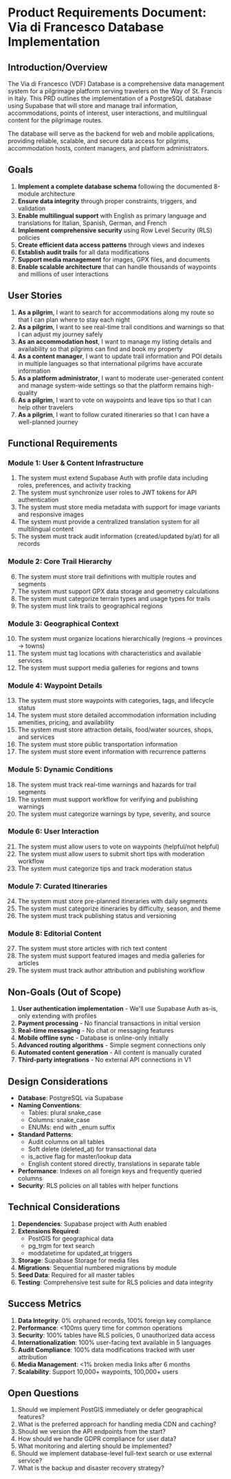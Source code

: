 # Product Requirements Document: Via di Francesco Database Implementation

## Introduction/Overview

The Via di Francesco (VDF) Database is a comprehensive data management system for a pilgrimage platform serving travelers on the Way of St. Francis in Italy. This PRD outlines the implementation of a PostgreSQL database using Supabase that will store and manage trail information, accommodations, points of interest, user interactions, and multilingual content for the pilgrimage routes.

The database will serve as the backend for web and mobile applications, providing reliable, scalable, and secure data access for pilgrims, accommodation hosts, content managers, and platform administrators.

## Goals

1. **Implement a complete database schema** following the documented 8-module architecture
2. **Ensure data integrity** through proper constraints, triggers, and validation
3. **Enable multilingual support** with English as primary language and translations for Italian, Spanish, German, and French
4. **Implement comprehensive security** using Row Level Security (RLS) policies
5. **Create efficient data access patterns** through views and indexes
6. **Establish audit trails** for all data modifications
7. **Support media management** for images, GPX files, and documents
8. **Enable scalable architecture** that can handle thousands of waypoints and millions of user interactions

## User Stories

1. **As a pilgrim**, I want to search for accommodations along my route so that I can plan where to stay each night
2. **As a pilgrim**, I want to see real-time trail conditions and warnings so that I can adjust my journey safely
3. **As an accommodation host**, I want to manage my listing details and availability so that pilgrims can find and book my property
4. **As a content manager**, I want to update trail information and POI details in multiple languages so that international pilgrims have accurate information
5. **As a platform administrator**, I want to moderate user-generated content and manage system-wide settings so that the platform remains high-quality
6. **As a pilgrim**, I want to vote on waypoints and leave tips so that I can help other travelers
7. **As a pilgrim**, I want to follow curated itineraries so that I can have a well-planned journey

## Functional Requirements

### Module 1: User & Content Infrastructure
1. The system must extend Supabase Auth with profile data including roles, preferences, and activity tracking
2. The system must synchronize user roles to JWT tokens for API authentication
3. The system must store media metadata with support for image variants and responsive images
4. The system must provide a centralized translation system for all multilingual content
5. The system must track audit information (created/updated by/at) for all records

### Module 2: Core Trail Hierarchy
6. The system must store trail definitions with multiple routes and segments
7. The system must support GPX data storage and geometry calculations
8. The system must categorize terrain types and usage types for trails
9. The system must link trails to geographical regions

### Module 3: Geographical Context
10. The system must organize locations hierarchically (regions → provinces → towns)
11. The system must tag locations with characteristics and available services
12. The system must support media galleries for regions and towns

### Module 4: Waypoint Details
13. The system must store waypoints with categories, tags, and lifecycle status
14. The system must store detailed accommodation information including amenities, pricing, and availability
15. The system must store attraction details, food/water sources, shops, and services
16. The system must store public transportation information
17. The system must store event information with recurrence patterns

### Module 5: Dynamic Conditions
18. The system must track real-time warnings and hazards for trail segments
19. The system must support workflow for verifying and publishing warnings
20. The system must categorize warnings by type, severity, and source

### Module 6: User Interaction
21. The system must allow users to vote on waypoints (helpful/not helpful)
22. The system must allow users to submit short tips with moderation workflow
23. The system must categorize tips and track moderation status

### Module 7: Curated Itineraries
24. The system must store pre-planned itineraries with daily segments
25. The system must categorize itineraries by difficulty, season, and theme
26. The system must track publishing status and versioning

### Module 8: Editorial Content
27. The system must store articles with rich text content
28. The system must support featured images and media galleries for articles
29. The system must track author attribution and publishing workflow

## Non-Goals (Out of Scope)

1. **User authentication implementation** - We'll use Supabase Auth as-is, only extending with profiles
2. **Payment processing** - No financial transactions in initial version
3. **Real-time messaging** - No chat or messaging features
4. **Mobile offline sync** - Database is online-only initially
5. **Advanced routing algorithms** - Simple segment connections only
6. **Automated content generation** - All content is manually curated
7. **Third-party integrations** - No external API connections in V1

## Design Considerations

- **Database**: PostgreSQL via Supabase
- **Naming Conventions**: 
  - Tables: plural snake_case
  - Columns: snake_case
  - ENUMs: end with _enum suffix
- **Standard Patterns**:
  - Audit columns on all tables
  - Soft delete (deleted_at) for transactional data
  - is_active flag for master/lookup data
  - English content stored directly, translations in separate table
- **Performance**: Indexes on all foreign keys and frequently queried columns
- **Security**: RLS policies on all tables with helper functions

## Technical Considerations

1. **Dependencies**: Supabase project with Auth enabled
2. **Extensions Required**: 
   - PostGIS for geographical data
   - pg_trgm for text search
   - moddatetime for updated_at triggers
3. **Storage**: Supabase Storage for media files
4. **Migrations**: Sequential numbered migrations by module
5. **Seed Data**: Required for all master tables
6. **Testing**: Comprehensive test suite for RLS policies and data integrity

## Success Metrics

1. **Data Integrity**: 0% orphaned records, 100% foreign key compliance
2. **Performance**: <100ms query time for common operations
3. **Security**: 100% tables have RLS policies, 0 unauthorized data access
4. **Internationalization**: 100% user-facing text available in 5 languages
5. **Audit Compliance**: 100% data modifications tracked with user attribution
6. **Media Management**: <1% broken media links after 6 months
7. **Scalability**: Support 10,000+ waypoints, 100,000+ users

## Open Questions

1. Should we implement PostGIS immediately or defer geographical features?
2. What is the preferred approach for handling media CDN and caching?
3. Should we version the API endpoints from the start?
4. How should we handle GDPR compliance for user data?
5. What monitoring and alerting should be implemented?
6. Should we implement database-level full-text search or use external service?
7. What is the backup and disaster recovery strategy?